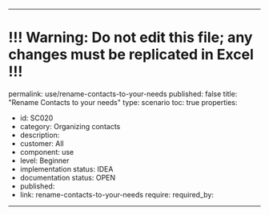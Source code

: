 ---
# !!! Warning: Do not edit this file; any changes must be replicated in Excel !!!
permalink: use/rename-contacts-to-your-needs
published: false
title: "Rename Contacts to your needs"
type: scenario
toc: true
properties:
  - id: SC020
  - category: Organizing contacts
  - description:
  - customer: All
  - component: use
  - level: Beginner
  - implementation status: IDEA
  - documentation status: OPEN
  - published:
  - link: rename-contacts-to-your-needs
require:
required_by:
------ 


